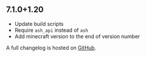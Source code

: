 ## 7.1.0+1.20
- Update build scripts
- Require `ash_api` instead of `ash`
- Add minecraft version to the end of version number

A full changelog is hosted on [GitHub](https://github.com/Trikzon/transparent/blob/1.20/CHANGELOG.md).
